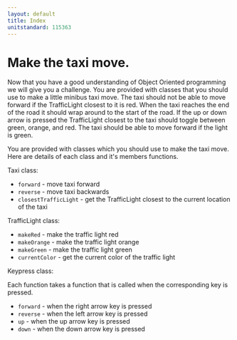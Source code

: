 ```yaml
---
layout: default
title: Index
unitstandard: 115363
---
```

# Make the taxi move.

Now that you have a good understanding of Object Oriented programming we will give you a challenge. You are provided with classes that you should use to make a little minibus taxi move. The taxi should not be able to move forward if the TrafficLight closest to it is red. When the taxi reaches the end of the road it should wrap around to the start of the road. If the up or down arrow is pressed the TrafficLight closest to the taxi should toggle between green, orange, and red. The taxi should be able to move forward if the light is green.

You are provided with classes which you should use to make the taxi move. Here are details of each class and it's members functions.

Taxi class:

* `forward` - move taxi forward
* `reverse` - move taxi backwards
* `closestTrafficLight` - get the TrafficLight closest to the current location of the taxi

TrafficLight class:

* `makeRed` - make the traffic light red
* `makeOrange` - make the traffic light orange
* `makeGreen` - make the traffic light green
* `currentColor` - get the current color of the traffic light

Keypress class:

Each function takes a function that is called when the corresponding key is pressed.

* `forward` - when the right arrow key is pressed
* `reverse` - when the left arrow key is pressed
* `up` - when the up arrow key is pressed
* `down` - when the down arrow key is pressed
